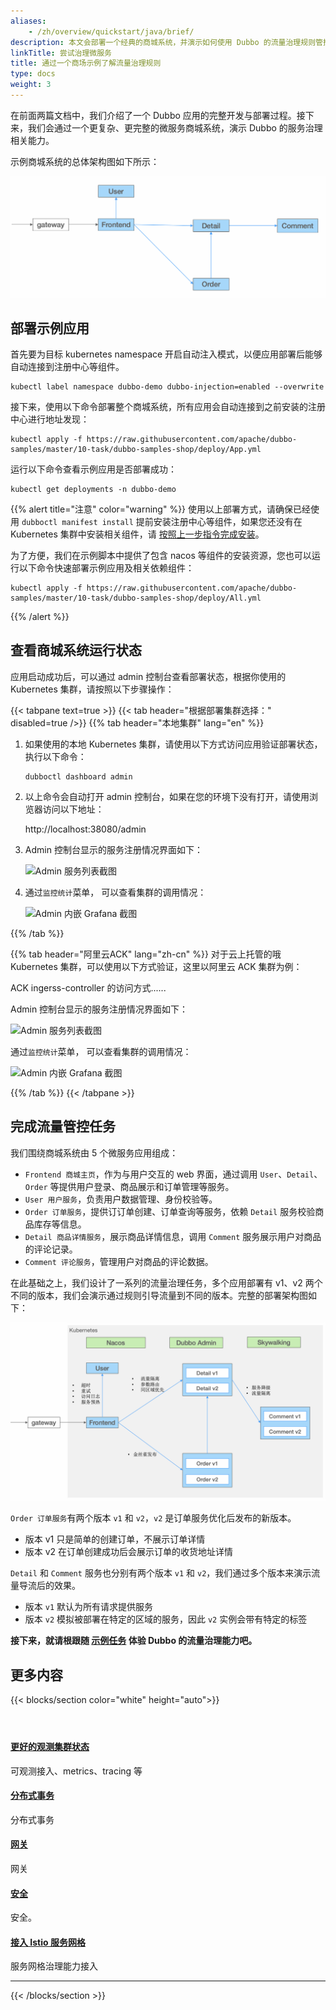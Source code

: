 ```yaml
---
aliases:
    - /zh/overview/quickstart/java/brief/
description: 本文会部署一个经典的商城系统，并演示如何使用 Dubbo 的流量治理规则管控商城系统流量，包括灰度发布、金丝雀发布、按比例流量转发等。
linkTitle: 尝试治理微服务
title: 通过一个商场示例了解流量治理规则
type: docs
weight: 3
---
```


在前面两篇文档中，我们介绍了一个 Dubbo 应用的完整开发与部署过程。接下来，我们会通过一个更复杂、更完整的微服务商城系统，演示 Dubbo 的服务治理相关能力。

示例商城系统的总体架构图如下所示：

![shop 应用总体架构图](/imgs/v3/traffic/shop-arc.png)

## 部署示例应用

首先要为目标 kubernetes namespace 开启自动注入模式，以便应用部署后能够自动连接到注册中心等组件。

```shell
kubectl label namespace dubbo-demo dubbo-injection=enabled --overwrite
```

接下来，使用以下命令部署整个商城系统，所有应用会自动连接到之前安装的注册中心进行地址发现：

```shell
kubectl apply -f https://raw.githubusercontent.com/apache/dubbo-samples/master/10-task/dubbo-samples-shop/deploy/App.yml
```

运行以下命令查看示例应用是否部署成功：

```shell
kubectl get deployments -n dubbo-demo
```

{{% alert title="注意" color="warning" %}}
使用以上部署方式，请确保已经使用 `dubboctl manifest install` 提前安装注册中心等组件，如果您还没有在 Kubernetes 集群中安装相关组件，请 [按照上一步指令完成安装](../deploy#前置条件)。

为了方便，我们在示例脚本中提供了包含 nacos 等组件的安装资源，您也可以运行以下命令快速部署示例应用及相关依赖组件：

```shell
kubectl apply -f https://raw.githubusercontent.com/apache/dubbo-samples/master/10-task/dubbo-samples-shop/deploy/All.yml
```
{{% /alert %}}

## 查看商城系统运行状态

应用启动成功后，可以通过 admin 控制台查看部署状态，根据你使用的 Kubernetes 集群，请按照以下步骤操作：

{{< tabpane text=true >}}
{{< tab header="根据部署集群选择：" disabled=true />}}
{{% tab header="本地集群" lang="en" %}}
1. 如果使用的本地 Kubernetes 集群，请使用以下方式访问应用验证部署状态，执行以下命令：

    ```shell
    dubboctl dashboard admin
    ```

2. 以上命令会自动打开 admin 控制台，如果在您的环境下没有打开，请使用浏览器访问以下地址：

    http://localhost:38080/admin

3. Admin 控制台显示的服务注册情况界面如下：

    ![Admin 服务列表截图]()

4. 通过`监控统计`菜单， 可以查看集群的调用情况：

    ![Admin 内嵌 Grafana 截图]()

{{% /tab %}}

{{% tab header="阿里云ACK" lang="zh-cn" %}}
对于云上托管的哦 Kubernetes 集群，可以使用以下方式验证，这里以阿里云 ACK 集群为例：

ACK ingerss-controller 的访问方式......

Admin 控制台显示的服务注册情况界面如下：

![Admin 服务列表截图]()

通过`监控统计`菜单， 可以查看集群的调用情况：

![Admin 内嵌 Grafana 截图]()

{{% /tab %}}
{{< /tabpane >}}


## 完成流量管控任务

我们围绕商城系统由 5 个微服务应用组成：
* `Frontend 商城主页`，作为与用户交互的 web 界面，通过调用 `User`、`Detail`、`Order` 等提供用户登录、商品展示和订单管理等服务。
* `User 用户服务`，负责用户数据管理、身份校验等。
* `Order 订单服务`，提供订订单创建、订单查询等服务，依赖 `Detail` 服务校验商品库存等信息。
* `Detail 商品详情服务`，展示商品详情信息，调用 `Comment` 服务展示用户对商品的评论记录。
* `Comment 评论服务`，管理用户对商品的评论数据。

在此基础之上，我们设计了一系列的流量治理任务，多个应用部署有 v1、v2 两个不同的版本，我们会演示通过规则引导流量到不同的版本。完整的部署架构图如下：

![shop-arc](/imgs/v3/traffic/shop-arc-deploy2.png)

`Order 订单服务`有两个版本 `v1` 和 `v2`，`v2` 是订单服务优化后发布的新版本。
* 版本 v1 只是简单的创建订单，不展示订单详情
* 版本 v2 在订单创建成功后会展示订单的收货地址详情

`Detail` 和 `Comment` 服务也分别有两个版本 `v1` 和 `v2`，我们通过多个版本来演示流量导流后的效果。
* 版本 `v1` 默认为所有请求提供服务
* 版本 `v2` 模拟被部署在特定的区域的服务，因此 `v2` 实例会带有特定的标签

**接下来，就请根跟随 [示例任务](/zh-cn/overview/tasks/traffic-management/) 体验 Dubbo 的流量治理能力吧。**

## 更多内容

{{< blocks/section color="white" height="auto">}}
<div class="td-content list-page">
    <div class="lead"></div><header class="article-meta">
    </header><div class="row">
    <div class="col-sm col-md-6 mb-4">
        <div class="h-100 card shadow" href="#">
            <div class="card-body">
                <h4 class="card-title">
                     <a href='{{< relref "../../mannual/java-sdk/quick-start/spring-boot/" >}}'>更好的观测集群状态</a>
                </h4>
                <p>可观测接入、metrics、tracing 等</p>
            </div>
        </div>
    </div>
    <div class="col-sm col-md-6 mb-4">
        <div class="h-100 card shadow" href="#">
            <div class="card-body">
                <h4 class="card-title">
                     <a href='{{< relref "./deploy" >}}'>分布式事务</a>
                </h4>
                <p>分布式事务</p>
            </div>
        </div>
    </div>
    <div class="col-sm col-md-6 mb-4">
        <div class="h-100 card shadow" href="#">
            <div class="card-body">
                <h4 class="card-title">
                     <a href='{{< relref "./deploy" >}}'>网关</a>
                </h4>
                <p>网关</p>
            </div>
        </div>
    </div>
    <div class="col-sm col-md-6 mb-4">
        <div class="h-100 card shadow" href="#">
            <div class="card-body">
                <h4 class="card-title">
                     <a href='{{< relref "../../mannual/java-sdk/quick-start/spring-boot/" >}}'>安全</a>
                </h4>
                <p>安全。</p>
            </div>
        </div>
    </div>
    <div class="col-sm col-md-6 mb-4">
        <div class="h-100 card shadow" href="#">
            <div class="card-body">
                <h4 class="card-title">
                     <a href='{{< relref "../../mannual/java-sdk/quick-start/spring-boot/" >}}'>接入 Istio 服务网格</a>
                </h4>
                <p>服务网格治理能力接入</p>
            </div>
        </div>
    </div>
</div>
<hr>
</div>

{{< /blocks/section >}}


